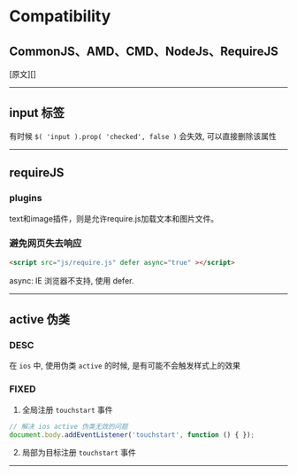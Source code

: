 # Compatibility

## CommonJS、AMD、CMD、NodeJs、RequireJS

[原文][]

---



## input 标签

有时候 `$( 'input ).prop( 'checked', false )` 会失效, 可以直接删除该属性



---



## requireJS

### plugins

text和image插件，则是允许require.js加载文本和图片文件。

### 避免网页失去响应

```html
<script src="js/require.js" defer async="true" ></script>
```

async: IE 浏览器不支持, 使用 defer. 

---



## active 伪类

### DESC

在 `ios` 中, 使用伪类 `active` 的时候, 是有可能不会触发样式上的效果

### FIXED

1. 全局注册 `touchstart` 事件

```js
// 解决 ios active 伪类无效的问题
document.body.addEventListener('touchstart', function () { });
```

2. 局部为目标注册 `touchstart` 事件

---

[1]: https://blog.csdn.net/fabulous1111/article/details/73431382
